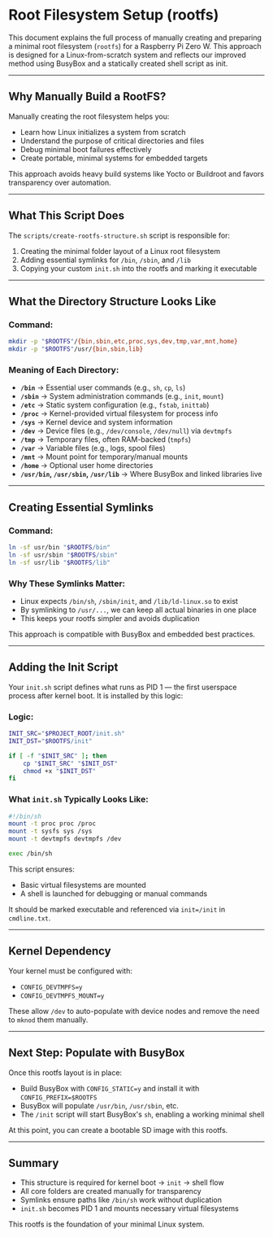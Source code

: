 # Root Filesystem Setup (rootfs)

This document explains the full process of manually creating and preparing a minimal root filesystem (`rootfs`) for a Raspberry Pi Zero W. This approach is designed for a Linux-from-scratch system and reflects our improved method using BusyBox and a statically created shell script as init.

---

## Why Manually Build a RootFS?

Manually creating the root filesystem helps you:

- Learn how Linux initializes a system from scratch
- Understand the purpose of critical directories and files
- Debug minimal boot failures effectively
- Create portable, minimal systems for embedded targets

This approach avoids heavy build systems like Yocto or Buildroot and favors transparency over automation.

---

## What This Script Does

The `scripts/create-rootfs-structure.sh` script is responsible for:

1. Creating the minimal folder layout of a Linux root filesystem
2. Adding essential symlinks for `/bin`, `/sbin`, and `/lib`
3. Copying your custom `init.sh` into the rootfs and marking it executable

---

## What the Directory Structure Looks Like

### Command:
```bash
mkdir -p "$ROOTFS"/{bin,sbin,etc,proc,sys,dev,tmp,var,mnt,home}
mkdir -p "$ROOTFS"/usr/{bin,sbin,lib}
```

### Meaning of Each Directory:
- **`/bin`** → Essential user commands (e.g., `sh`, `cp`, `ls`)
- **`/sbin`** → System administration commands (e.g., `init`, `mount`)
- **`/etc`** → Static system configuration (e.g., `fstab`, `inittab`)
- **`/proc`** → Kernel-provided virtual filesystem for process info
- **`/sys`** → Kernel device and system information
- **`/dev`** → Device files (e.g., `/dev/console`, `/dev/null`) via `devtmpfs`
- **`/tmp`** → Temporary files, often RAM-backed (`tmpfs`)
- **`/var`** → Variable files (e.g., logs, spool files)
- **`/mnt`** → Mount point for temporary/manual mounts
- **`/home`** → Optional user home directories
- **`/usr/bin`, `/usr/sbin`, `/usr/lib`** → Where BusyBox and linked libraries live

---

## Creating Essential Symlinks

### Command:
```bash
ln -sf usr/bin "$ROOTFS/bin"
ln -sf usr/sbin "$ROOTFS/sbin"
ln -sf usr/lib "$ROOTFS/lib"
```

### Why These Symlinks Matter:
- Linux expects `/bin/sh`, `/sbin/init`, and `/lib/ld-linux.so` to exist
- By symlinking to `/usr/...`, we can keep all actual binaries in one place
- This keeps your rootfs simpler and avoids duplication

This approach is compatible with BusyBox and embedded best practices.

---

## Adding the Init Script

Your `init.sh` script defines what runs as PID 1 — the first userspace process after kernel boot. It is installed by this logic:

### Logic:
```bash
INIT_SRC="$PROJECT_ROOT/init.sh"
INIT_DST="$ROOTFS/init"

if [ -f "$INIT_SRC" ]; then
    cp "$INIT_SRC" "$INIT_DST"
    chmod +x "$INIT_DST"
fi
```

### What `init.sh` Typically Looks Like:
```sh
#!/bin/sh
mount -t proc proc /proc
mount -t sysfs sys /sys
mount -t devtmpfs devtmpfs /dev

exec /bin/sh
```

This script ensures:
- Basic virtual filesystems are mounted
- A shell is launched for debugging or manual commands

It should be marked executable and referenced via `init=/init` in `cmdline.txt`.

---

## Kernel Dependency

Your kernel must be configured with:
- `CONFIG_DEVTMPFS=y`
- `CONFIG_DEVTMPFS_MOUNT=y`

These allow `/dev` to auto-populate with device nodes and remove the need to `mknod` them manually.

---

## Next Step: Populate with BusyBox

Once this rootfs layout is in place:
- Build BusyBox with `CONFIG_STATIC=y` and install it with `CONFIG_PREFIX=$ROOTFS`
- BusyBox will populate `/usr/bin`, `/usr/sbin`, etc.
- The `/init` script will start BusyBox's `sh`, enabling a working minimal shell

At this point, you can create a bootable SD image with this rootfs.

---

## Summary
- This structure is required for kernel boot → `init` → shell flow
- All core folders are created manually for transparency
- Symlinks ensure paths like `/bin/sh` work without duplication
- `init.sh` becomes PID 1 and mounts necessary virtual filesystems

This rootfs is the foundation of your minimal Linux system.


